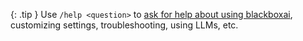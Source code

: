 {: .tip }
Use `/help <question>` to 
[ask for help about using blackboxai](/docs/troubleshooting/support.html),
customizing settings, troubleshooting, using LLMs, etc.


